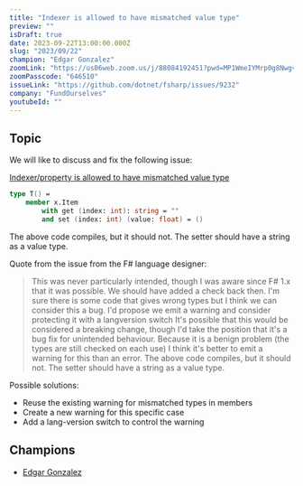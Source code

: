 ```yaml
---
title: "Indexer is allowed to have mismatched value type"
preview: ""
isDraft: true
date: 2023-09-22T13:00:00.000Z
slug: "2023/09/22"
champion: "Edgar Gonzalez"
zoomLink: "https://us06web.zoom.us/j/88084192451?pwd=MP1WmeIYMrp0g8NwgvRnhlE6MKdWL3.1"
zoomPasscode: "646510"
issueLink: "https://github.com/dotnet/fsharp/issues/9232"
company: "FundOurselves"
youtubeId: ""
---
```


## Topic

We will like to discuss and fix the following issue:

[Indexer/property is allowed to have mismatched value type ](https://github.com/dotnet/fsharp/issues/9232)

```fsharp
type T() =
    member x.Item
        with get (index: int): string = ""
        and set (index: int) (value: float) = ()
```

The above code compiles, but it should not. The setter should have a string as a value type.

Quote from the issue from the F# language designer:

> This was never particularly intended, though I was aware since F# 1.x that it was possible. We should have added a check back then.
> I'm sure there is some code that gives wrong types but I think we can consider this a bug. I'd propose we emit a warning and consider protecting it with a langversion switch
> It's possible that this would be considered a breaking change, though I'd take the position that it's a bug fix for unintended behaviour. Because it is a benign problem (the types are still checked on each use) I think it's better to emit a warning for this than an error.
> The above code compiles, but it should not. The setter should have a string as a value type.

Possible solutions:

- Reuse the existing warning for mismatched types in members
- Create a new warning for this specific case
- Add a lang-version switch to control the warning

## Champions

- [Edgar Gonzalez](https://twitter.com/efgpdev)
